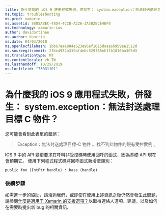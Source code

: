 ```yaml
---
title: 為什麼我的 iOS 9 應用程式失敗，併發生： system.exception：無法封送處理目標 C 物件？
ms.topic: troubleshooting
ms.prod: xamarin
ms.assetid: 8805ABEC-48D4-4CCB-A226-3A5B2ECE4BF0
ms.technology: xamarin-ios
author: davidortinau
ms.author: daortin
ms.date: 04/03/2018
ms.openlocfilehash: 1bb67eaa884e523e96ef1015daaa6b959ea1512d
ms.sourcegitcommit: 2fbe4932a319af4ebc829f65eb1fb1816ba305d3
ms.translationtype: MT
ms.contentlocale: zh-TW
ms.lasthandoff: 10/29/2019
ms.locfileid: "73031101"
---
```

# <a name="why-does-my-ios-9-app-fail-with-systemexception-failed-to-marshal-the-objective-c-object"></a>為什麼我的 iOS 9 應用程式失敗，併發生： system.exception：無法封送處理目標 C 物件？

您可能會看到此表單的錯誤：

> Exception：無法封送處理目標-C 物件 。找不到此物件的現有受控實例 。

IOS 9 中的 API 變更要求在呼叫非受控碼時使用回呼的函式，因為基礎 API 現在會預期它。 使用下列程式程式碼將回呼函式新增至類別： 

`public foo (IntPtr handle) : base (handle)` 

### <a name="next-steps"></a>後續步驟

如需進一步的協助，請洽詢我們，或即使在使用上述資訊之後仍然會發生此問題，請參閱[什麼是適用于 Xamarin 的支援選項？](~/cross-platform/troubleshooting/support-options.md)以取得連絡人選項、建議，以及如何在需要時提出新 bug 的相關資訊. 
